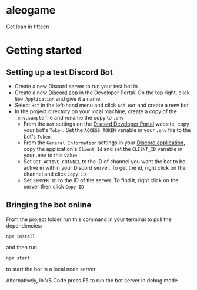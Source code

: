 # aleogame
Get lean in fifteen

# Getting started
## Setting up a test Discord Bot
* Create a new Discord server to run your test bot in
* Create a new [Discord app](https://discord.com/developers/applications/) in the Developer Portal. On the top right, click `New Application` and give it a name
* Select `Bot` in the left-hand menu and click `Add Bot` and create a new bot
* In the project directory on your local machine, create a copy of the `.env.sample` file and rename the copy to `.env`
  * From the `Bot` settings on the [Discord Developer Portal](https://discord.com/developers/applications/) website, copy your bot's `Token`. Set the `ACCESS_TOKEN` variable in your `.env` file to the bot's `Token`
  * From the `General Information` settings in your [Discord application](https://discord.com/developers/applications/), copy the application's `Client Id` and set the `CLIENT_ID` variable in your .env to this value
  * Set `BOT_ACTIVE_CHANNEL` to the ID of channel you want the bot to be active in within your Discord server. To get the id, right click on the channel and click `Copy ID`
  * Set `SERVER_ID` to the ID of the server. To find it, right click on the server then click `Copy ID`

## Bringing the bot online
From the project folder run this command in your terminal to pull the dependencies:
```
npm install
```
and then run
```
npm start
```
to start the bot in a local node server

Alternatively, in VS Code press F5 to run the bot server in debug mode
